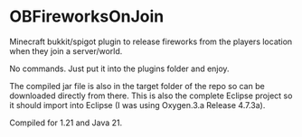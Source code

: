 # OBFireworksOnJoin

Minecraft bukkit/spigot plugin to release fireworks from the players location when they join a server/world.

No commands. Just put it into the plugins folder and enjoy.

The compiled jar file is also in the target folder of the repo so can be downloaded directly from there. This is also the complete Eclipse project so it should import into Eclipse (I was using Oxygen.3.a Release 4.7.3a).

Compiled for 1.21 and Java 21.
